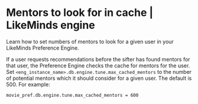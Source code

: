 # Mentors to look for in cache \| LikeMinds engine

Learn how to set numbers of mentors to look for a given user in your LikeMinds Preference Engine.

If a user requests recommendations before the sifter has found mentors for that user, the Preference Engine checks the cache for mentors for the user. Set `<eng_instance_name>.db.engine.tune.max_cached_mentors` to the number of potential mentors which it should consider for a given user. The default is 500. For example:

```
movie_pref.db.engine.tune.max_cached_mentors = 600
```


